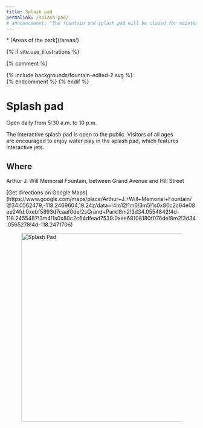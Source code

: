 ```yaml
---
title: Splash pad
permalink: /splash-pad/
# announcement: "The fountain and splash pad will be closed for maintenance and park improvements from Monday, June 24 through Friday, June 28. Thank you for your patience."
---
```


<nav markdown="1">
* [Areas of the park](/areas/)
</nav>

{% if site.use_illustrations %}
<style>
.illustration {
  grid-column: -3/-1;
  grid-row: 1/6;
}
.illustration svg {
  height: 15vmax;
  width: auto;
}
main h1 {
  grid-column-end: -3;
}
main h1 + p,
main h1 + p + p {
  grid-column-end: -3;
}
main > nav:first-child {
  grid-row-start: 1;
}
main > h1 + nav {
    grid-column: 3/-3;
}

main figure:last-of-type {
  width: calc(100vw - 3em);
  height: calc(100vw - 3em);
  border-radius: 50%;
}
main figure:last-of-type img {
  display: block;
  width: calc(100vw - 3.75em);
  height: calc(100vw - 3.75em);
  object-fit: cover;
  border-radius: 50%;
  max-width: none;
}
@media (min-width: 60em) {
  main figure:last-of-type {
    width: auto;
    height: auto;
    grid-column: -3/-1;
    grid-row: 3/6;
    justify-self: end;
    align-self: start;
    margin-bottom: 0;
    margin-top: -1.5em;
  }
  main figure:last-of-type img {
    width: 25vw;
    height: 25vw;
  }
}
@media (min-width: 80em) {
  main figure:last-of-type {
    margin-right: 5vw;
    grid-row: 2/6;
  }
  main figure:last-of-type img {
    width: calc(2.5/8 * 100vw - 3em);
    height: calc(2.5/8 * 100vw - 3em);
  }
}
</style>

{% comment %}
<div class="illustration">
{% include backgrounds/fountain-edited-2.svg %}
</div>
{% endcomment %}
{% endif %}

# Splash pad

Open daily from 5:30 a.m. to 10 p.m.

<p style="grid-column-start: 2; max-width: 33em;" markdown="1">
The interactive splash pad is open to the public. Visitors of all ages are encouraged to enjoy water play in the splash pad, which features interactive jets.
</p>

<div></div>

## Where

Arthur J. Will Memorial Fountain, between Grand Avenue and Hill Street

<p class="action" markdown="1">
[Get directions on Google Maps](https://www.google.com/maps/place/Arthur+J.+Will+Memorial+Fountain/@34.0562479,-118.2469604,19.24z/data=!4m12!1m6!3m5!1s0x80c2c64e08ee24fd:0xebf5893d7caaf0de!2sGrand+Park!8m2!3d34.0554842!4d-118.2455487!3m4!1s0x80c2c64dfead7539:0xee68108180f076de!8m2!3d34.0565278!4d-118.2471706)
</p>

<figure>
  <img src="/assets/temporary/misc/Select_JMC1743.jpg" alt="Splash Pad" height="500" />
</figure>
